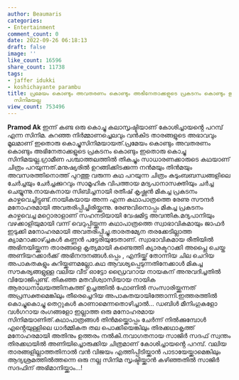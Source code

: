 ```yaml
---
author: Beaumaris
categories:
- Entertainment
comment_count: 0
date: 2022-09-26 06:18:13
draft: false
image: ''
like_count: 16596
share_count: 11738
tags:
- jaffer idukki
- koshichayante parambu
title: പ്രമേയം കൊണ്ടും അവതരണം കൊണ്ടും അഭിനേതാക്കളുടെ പ്രകടനം കൊണ്ടും ഇതൊരു കൊച്ചു
  സിനിമയല്ല
view_count: 753496
---
```


**Pramod Ak** ഇന്ന് കണ്ട ഒരു കൊച്ചു കലാസൃഷ്ടിയാണ് കോശിച്ചായൻ്റെ പറമ്പ് എന്ന സിനിമ. കുറഞ്ഞ നിർമ്മാണച്ചെലവും വൻകിട താരങ്ങളുടെ അഭാവവും മൂലമാണ് ഇതൊരു കൊച്ചുസിനിമയായത്.പ്രമേയം കൊണ്ടും അവതരണം കൊണ്ടും അഭിനേതാക്കളുടെ പ്രകടനം കൊണ്ടും ഇതൊരു കൊച്ചു സിനിമയല്ല.ഗ്രാമീണ പശ്ചാത്തലത്തിൽ തികച്ചും സാധാരണക്കാരുടെ കഥയാണ് ചിത്രം പറയുന്നത്.മനുഷ്യരിൽ ഉറങ്ങിക്കിടക്കുന്ന നൻമയും തിൻമയും അവസരത്തിനൊത്ത് പുറത്തു വരുന്ന കഥ പറയുന്ന ചിത്രം കുടുംബബന്ധങ്ങളിലെ ചേർച്ചയും ചേർച്ചക്കുറവും സാമൂഹിക വിപത്തായ മദ്യപാനാസക്തിയും ചർച്ച ചെയ്യുന്നു.നായകനായ സിബിച്ചനായി രതീഷ് കൃഷ്ണൻ മികച്ച പ്രകടനം കാഴ്ചവെച്ചിട്ടുണ്ട്.നായികയായ അന്ന എന്ന കഥാപാത്രത്തെ രേണു സൗന്ദർ മനോഹരമായി അവതരിപ്പിച്ചിരിയ്ക്കുന്നു. രേണുവിനൊപ്പം മികച്ച പ്രകടനം കാഴ്ചവെച്ച മറ്റൊരാളാണ് സഹനടിയായി വേഷമിട്ട അവന്തിക.മദ്യപാനിയും വഴക്കാളിയുമായി വന്ന് വെറുപ്പിയ്ക്കുന്ന കഥാപാത്രത്തെ സ്വാഭാവികമായും ജാഫർ ഇടുക്കി മനോഹരമായി അവതരിപ്പിച്ചു.താരതമ്യേന തരക്കേടില്ലാത്ത ക്യാമറാക്കാഴ്ച്ചകൾ കണ്ണൻ പട്ടേരിയുടേതാണ്. സ്വാഭാവികമായ രീതിയിൽ അഭിനയിയ്ക്കുന്ന താരങ്ങളെ കൃത്യമായി കണ്ടെത്തി ക്യാരക്ടറാക്കി അപ്ലൈ ചെയ്ത അണിയറക്കാർക്ക് അഭിനന്ദനങ്ങൾ.ഒപ്പം , എനിയ്ക്ക് തോന്നിയ ചില ചെറിയ അപാകതകളും കുറിയ്ക്കണമല്ലോ.കഥ ആവശ്യപ്പെടുന്നതിനേക്കാൾ മികച്ച സൗകര്യങ്ങളുള്ള വലിയ വീട് ഓട്ടോ ഡ്രൈവറായ നായകന് അനുവദിച്ചതിൽ വിയോജിപ്പുണ്ട്. തികഞ്ഞ മതവിശ്വാസിയായ നായിക ആരാധനാലയത്തിനകത്ത് ഉച്ചത്തിൽ ഫോണിൽ സംസാരിയ്ക്കുന്നത് അപ്രസക്തമെങ്കിലും തീരെച്ചെറിയ അപാകതയായിത്തോന്നി.ഇത്തരത്തിൽ കൊച്ചുകൊച്ചു തെറ്റുകൾ കാണാമെന്നതൊഴിച്ചാൽ... ഡബിൾ മീനിംഗുകളോ വൾഗറായ രംഗങ്ങളോ ഇല്ലാത്ത ഒരു മനോഹരമായ സിനിമയാണിത്.കഥാപാത്രങ്ങൾ തിൻമയ്ക്കൊപ്പം ചേർന്ന് നിൽക്കുമ്പോൾ എൻ്റെയുള്ളിലെ ധാർമ്മികത തല പൊക്കിയെങ്കിലും തിരക്കഥാകൃത്ത് മനോഹരമായി അതിനും ഉത്തരം നൽകി.നവാഗതനായ സാജിർ സദഫ് സ്വന്തം തിരക്കഥയിൽ അണിയിച്ചൊരുക്കിയ ചിത്രമാണ് കോശിച്ചായൻ്റെ പറമ്പ്. വലിയ താരങ്ങളില്ലാത്തതിനാൽ വൻ വിജയം എത്തിപ്പിടിയ്ക്കാൻ പാടായേയ്ക്കാമെങ്കിലും ആദ്യശ്രമത്തിൽത്തന്നെ ഒരു നല്ല സിനിമ സൃഷ്ടിയ്ക്കാൻ കഴിഞ്ഞതിൽ സാജിർ സദഫിന് അഭിമാനിയ്ക്കാം...!